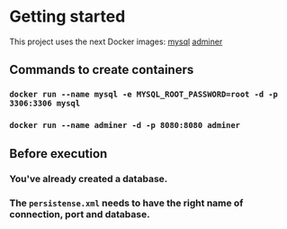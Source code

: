 # Getting started

This project uses the next Docker images: [mysql](https://hub.docker.com/_/mysql)  [adminer](https://hub.docker.com/_/adminer)

## Commands to create containers

### `docker run --name mysql -e MYSQL_ROOT_PASSWORD=root -d -p 3306:3306 mysql`

### `docker run --name adminer -d -p 8080:8080 adminer`

## Before execution

### You've already created a database.
### The `persistense.xml` needs to have the right name of connection, port and database.
